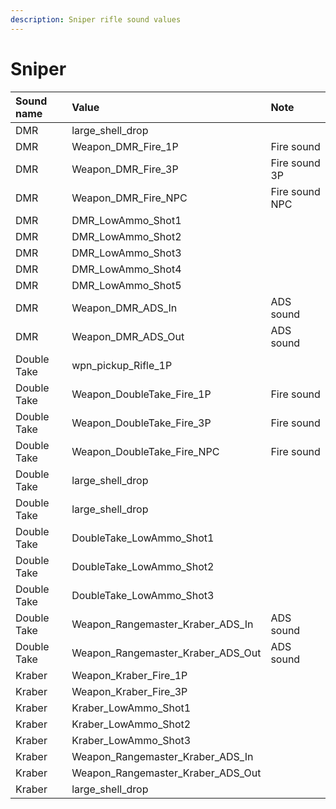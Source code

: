 ```yaml
---
description: Sniper rifle sound values
---
```


# Sniper

| Sound name | Value | Note |
| :--- | :--- | :--- |
| DMR | large\_shell\_drop |  |
| DMR | Weapon\_DMR\_Fire\_1P | Fire sound |
| DMR | Weapon\_DMR\_Fire\_3P | Fire sound 3P |
| DMR | Weapon\_DMR\_Fire\_NPC | Fire sound NPC |
| DMR | DMR\_LowAmmo\_Shot1 |  |
| DMR | DMR\_LowAmmo\_Shot2 |  |
| DMR | DMR\_LowAmmo\_Shot3 |  |
| DMR | DMR\_LowAmmo\_Shot4 |  |
| DMR | DMR\_LowAmmo\_Shot5 |  |
| DMR | Weapon\_DMR\_ADS\_In | ADS sound |
| DMR | Weapon\_DMR\_ADS\_Out | ADS sound |
| Double Take | wpn\_pickup\_Rifle\_1P |  |
| Double Take | Weapon\_DoubleTake\_Fire\_1P | Fire sound |
| Double Take | Weapon\_DoubleTake\_Fire\_3P | Fire sound |
| Double Take | Weapon\_DoubleTake\_Fire\_NPC | Fire sound |
| Double Take | large\_shell\_drop |  |
| Double Take | large\_shell\_drop |  |
| Double Take | DoubleTake\_LowAmmo\_Shot1 |  |
| Double Take | DoubleTake\_LowAmmo\_Shot2 |  |
| Double Take | DoubleTake\_LowAmmo\_Shot3 |  |
| Double Take | Weapon\_Rangemaster\_Kraber\_ADS\_In | ADS sound |
| Double Take | Weapon\_Rangemaster\_Kraber\_ADS\_Out | ADS sound |
| Kraber | Weapon\_Kraber\_Fire\_1P |  |
| Kraber | Weapon\_Kraber\_Fire\_3P |  |
| Kraber | Kraber\_LowAmmo\_Shot1 |  |
| Kraber | Kraber\_LowAmmo\_Shot2 |  |
| Kraber | Kraber\_LowAmmo\_Shot3 |  |
| Kraber | Weapon\_Rangemaster\_Kraber\_ADS\_In |  |
| Kraber | Weapon\_Rangemaster\_Kraber\_ADS\_Out |  |
| Kraber | large\_shell\_drop |  |

